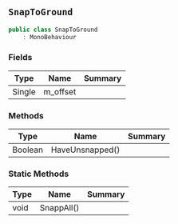 ## `SnapToGround`

```csharp
public class SnapToGround
    : MonoBehaviour
```

### Fields

| Type | Name | Summary | 
| --- | --- | --- | 
| Single | m_offset |  | 


### Methods

| Type | Name | Summary | 
| --- | --- | --- | 
| Boolean | HaveUnsnapped() |  | 


### Static Methods

| Type | Name | Summary | 
| --- | --- | --- | 
| void | SnappAll() |  | 


